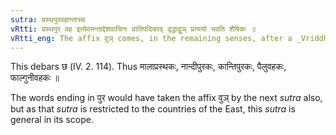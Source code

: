 ```yaml
---
sutra: प्रस्थपुरवहान्ताच्च
vRtti: प्रस्थपुर वह इत्येवमन्ताद्देशवाचिनः प्रातिपदिकाद् वृद्धाद्वुञ् प्रत्ययो भवति शैषिकः ॥
vRtti_eng: The affix वुञ् comes, in the remaining senses, after a _Vriddha_ word denoting a locality and ending with प्रस्थ, पुर or वह.
---
```

This debars छ (IV. 2. 114). Thus मालाप्रस्थकः, नान्दीपुरकः, कान्तिपुरकः, पैलुवहकः, फाल्गुनीवहकः ॥

The words ending in पुर would have taken the affix वुञ् by the next _sutra_ also, but as that _sutra_ is restricted to the countries of the East, this _sutra_ is general in its scope.
